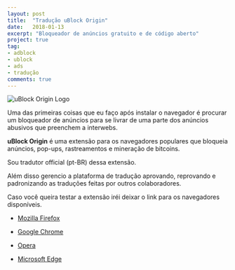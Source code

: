 ```yaml
---
layout: post
title:  "Tradução uBlock Origin"
date:   2018-01-13
excerpt: "Bloqueador de anúncios gratuito e de código aberto"
project: true
tag:
- adblock 
- ublock
- ads
- tradução
comments: true
---
```


![uBlock Origin Logo](https://github.com/ialexsilva/ialexsilva.github.io/raw/master/assets/img/ublock_origin_logo.png)    

Uma das primeiras coisas que eu faço após instalar o navegador é procurar um bloqueador de anúncios para se livrar de uma parte dos anúncios abusivos que preenchem a interwebs.

**uBlock Origin** é uma extensão para os navegadores populares que  bloqueia anúncios, pop-ups, rastreamentos e mineração de bitcoins.

Sou tradutor official (pt-BR) dessa extensão. 

Além disso gerencio a plataforma de tradução aprovando, reprovando e padronizando as traduções feitas por outros colaboradores.

Caso você queira testar a extensão iréi deixar o link para os navegadores disponíveis.

- [Mozilla Firefox](https://addons.mozilla.org/addon/ublock-origin/)

- [Google Chrome](https://chrome.google.com/webstore/detail/ublock-origin/cjpalhdlnbpafiamejdnhcphjbkeiagm)

- [Opera](https://addons.opera.com/en-gb/extensions/details/ublock/)

- [Microsoft Edge](https://www.microsoft.com/pt-br/store/p/ublock-origin/9nblggh444l4)



